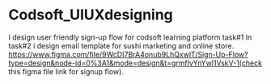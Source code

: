 # Codsoft_UIUXdesigning
I design user friendly sign-up flow for codsoft learning platform task#1
In task#2 i design email template for sushi marketing and online store.
https://www.figma.com/file/9WcDI7BrA4onub9LhQxwlT/Sign-Up-Flow?type=design&node-id=0%3A1&mode=design&t=grmfIvYnYwl1VskV-1(check this figma file link for signup flow).
